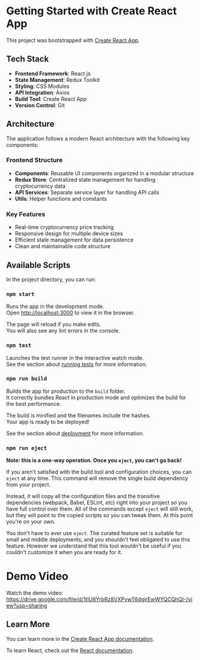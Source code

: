 # Getting Started with Create React App

This project was bootstrapped with [Create React App](https://github.com/facebook/create-react-app).

## Tech Stack

- **Frontend Framework**: React.js
- **State Management**: Redux Toolkit
- **Styling**: CSS Modules
- **API Integration**: Axios
- **Build Tool**: Create React App
- **Version Control**: Git

## Architecture

The application follows a modern React architecture with the following key components:

### Frontend Structure
- **Components**: Reusable UI components organized in a modular structure
- **Redux Store**: Centralized state management for handling cryptocurrency data
- **API Services**: Separate service layer for handling API calls
- **Utils**: Helper functions and constants

### Key Features
- Real-time cryptocurrency price tracking
- Responsive design for multiple device sizes
- Efficient state management for data persistence
- Clean and maintainable code structure

## Available Scripts

In the project directory, you can run:

### `npm start`

Runs the app in the development mode.\
Open [http://localhost:3000](http://localhost:3000) to view it in the browser.

The page will reload if you make edits.\
You will also see any lint errors in the console.

### `npm test`

Launches the test runner in the interactive watch mode.\
See the section about [running tests](https://facebook.github.io/create-react-app/docs/running-tests) for more information.

### `npm run build`

Builds the app for production to the `build` folder.\
It correctly bundles React in production mode and optimizes the build for the best performance.

The build is minified and the filenames include the hashes.\
Your app is ready to be deployed!

See the section about [deployment](https://facebook.github.io/create-react-app/docs/deployment) for more information.

### `npm run eject`

**Note: this is a one-way operation. Once you `eject`, you can't go back!**

If you aren't satisfied with the build tool and configuration choices, you can `eject` at any time. This command will remove the single build dependency from your project.

Instead, it will copy all the configuration files and the transitive dependencies (webpack, Babel, ESLint, etc) right into your project so you have full control over them. All of the commands except `eject` will still work, but they will point to the copied scripts so you can tweak them. At this point you're on your own.

You don't have to ever use `eject`. The curated feature set is suitable for small and middle deployments, and you shouldn't feel obligated to use this feature. However we understand that this tool wouldn't be useful if you couldn't customize it when you are ready for it.

# Demo Video
Watch the demo video: https://drive.google.com/file/d/1tIU8YrbRz8VXPywT6dgirEwWYQCQhQI-/view?usp=sharing

## Learn More

You can learn more in the [Create React App documentation](https://facebook.github.io/create-react-app/docs/getting-started).

To learn React, check out the [React documentation](https://reactjs.org/).

